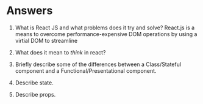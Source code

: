 # Answers

1.  What is React JS and what problems does it try and solve?
    React.js is a means to overcome performance-expensive DOM operations by using a virtial DOM to streamline 

1.  What does it mean to _think_ in react?

1.  Briefly describe some of the differences between a Class/Stateful component and a Functional/Presentational component.

1.  Describe state.

1.  Describe props.
